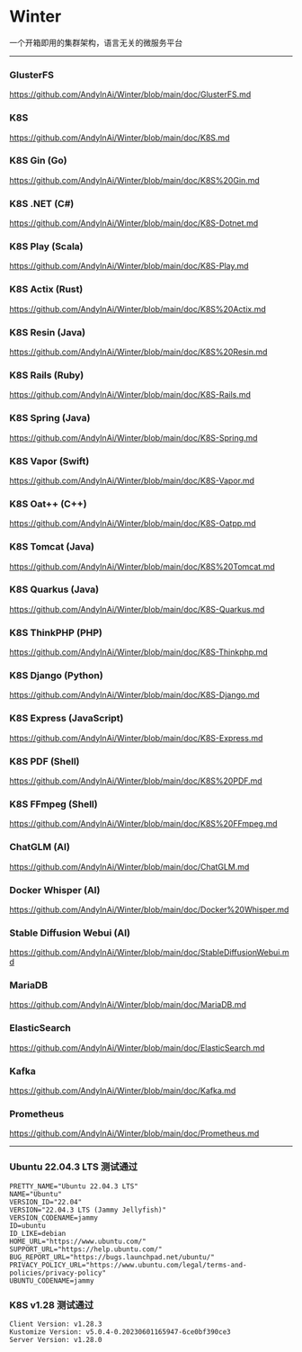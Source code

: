 
# Winter
一个开箱即用的集群架构，语言无关的微服务平台


***


### GlusterFS 
https://github.com/AndyInAi/Winter/blob/main/doc/GlusterFS.md


### K8S 
https://github.com/AndyInAi/Winter/blob/main/doc/K8S.md


### K8S Gin (Go)
https://github.com/AndyInAi/Winter/blob/main/doc/K8S%20Gin.md


### K8S .NET (C#)
https://github.com/AndyInAi/Winter/blob/main/doc/K8S-Dotnet.md


### K8S Play (Scala)
https://github.com/AndyInAi/Winter/blob/main/doc/K8S-Play.md


### K8S Actix (Rust)
https://github.com/AndyInAi/Winter/blob/main/doc/K8S%20Actix.md

### K8S Resin (Java)
https://github.com/AndyInAi/Winter/blob/main/doc/K8S%20Resin.md


### K8S Rails (Ruby)
https://github.com/AndyInAi/Winter/blob/main/doc/K8S-Rails.md


### K8S Spring (Java)
https://github.com/AndyInAi/Winter/blob/main/doc/K8S-Spring.md


### K8S Vapor (Swift)
https://github.com/AndyInAi/Winter/blob/main/doc/K8S-Vapor.md


### K8S Oat++ (C++)
https://github.com/AndyInAi/Winter/blob/main/doc/K8S-Oatpp.md


### K8S Tomcat (Java)
https://github.com/AndyInAi/Winter/blob/main/doc/K8S%20Tomcat.md


### K8S Quarkus (Java)
https://github.com/AndyInAi/Winter/blob/main/doc/K8S-Quarkus.md


### K8S ThinkPHP (PHP)
https://github.com/AndyInAi/Winter/blob/main/doc/K8S-Thinkphp.md


### K8S Django (Python)
https://github.com/AndyInAi/Winter/blob/main/doc/K8S-Django.md


### K8S Express (JavaScript)
https://github.com/AndyInAi/Winter/blob/main/doc/K8S-Express.md


### K8S PDF (Shell)
https://github.com/AndyInAi/Winter/blob/main/doc/K8S%20PDF.md


### K8S FFmpeg (Shell)
https://github.com/AndyInAi/Winter/blob/main/doc/K8S%20FFmpeg.md


### ChatGLM (AI)
https://github.com/AndyInAi/Winter/blob/main/doc/ChatGLM.md


### Docker Whisper (AI)
https://github.com/AndyInAi/Winter/blob/main/doc/Docker%20Whisper.md


### Stable Diffusion Webui (AI)
https://github.com/AndyInAi/Winter/blob/main/doc/StableDiffusionWebui.md


### MariaDB 
https://github.com/AndyInAi/Winter/blob/main/doc/MariaDB.md


### ElasticSearch 
https://github.com/AndyInAi/Winter/blob/main/doc/ElasticSearch.md


### Kafka 
https://github.com/AndyInAi/Winter/blob/main/doc/Kafka.md


### Prometheus 
https://github.com/AndyInAi/Winter/blob/main/doc/Prometheus.md


***


### Ubuntu 22.04.3 LTS 测试通过

	PRETTY_NAME="Ubuntu 22.04.3 LTS"
	NAME="Ubuntu"
	VERSION_ID="22.04"
	VERSION="22.04.3 LTS (Jammy Jellyfish)"
	VERSION_CODENAME=jammy
	ID=ubuntu
	ID_LIKE=debian
	HOME_URL="https://www.ubuntu.com/"
	SUPPORT_URL="https://help.ubuntu.com/"
	BUG_REPORT_URL="https://bugs.launchpad.net/ubuntu/"
	PRIVACY_POLICY_URL="https://www.ubuntu.com/legal/terms-and-policies/privacy-policy"
	UBUNTU_CODENAME=jammy


### K8S v1.28 测试通过

	Client Version: v1.28.3
	Kustomize Version: v5.0.4-0.20230601165947-6ce0bf390ce3
	Server Version: v1.28.0


